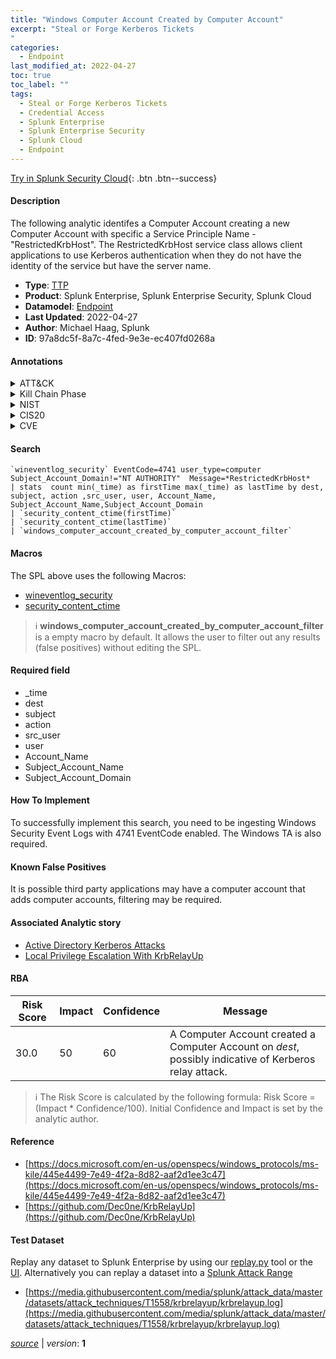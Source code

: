 ```yaml
---
title: "Windows Computer Account Created by Computer Account"
excerpt: "Steal or Forge Kerberos Tickets
"
categories:
  - Endpoint
last_modified_at: 2022-04-27
toc: true
toc_label: ""
tags:
  - Steal or Forge Kerberos Tickets
  - Credential Access
  - Splunk Enterprise
  - Splunk Enterprise Security
  - Splunk Cloud
  - Endpoint
---
```




[Try in Splunk Security Cloud](https://www.splunk.com/en_us/products/cyber-security.html){: .btn .btn--success}

#### Description

The following analytic identifes a Computer Account creating a new Computer Account with specific a Service Principle Name - "RestrictedKrbHost". The RestrictedKrbHost service class allows client applications to use Kerberos authentication when they do not have the identity of the service but have the server name.

- **Type**: [TTP](https://github.com/splunk/security_content/wiki/Detection-Analytic-Types)
- **Product**: Splunk Enterprise, Splunk Enterprise Security, Splunk Cloud
- **Datamodel**: [Endpoint](https://docs.splunk.com/Documentation/CIM/latest/User/Endpoint)
- **Last Updated**: 2022-04-27
- **Author**: Michael Haag, Splunk
- **ID**: 97a8dc5f-8a7c-4fed-9e3e-ec407fd0268a


#### Annotations

<details>
  <summary>ATT&CK</summary>

<div markdown="1">


| ID             | Technique        |  Tactic             |
| -------------- | ---------------- |-------------------- |
| [T1558](https://attack.mitre.org/techniques/T1558/) | Steal or Forge Kerberos Tickets | Credential Access |

</div>
</details>


<details>
  <summary>Kill Chain Phase</summary>

<div markdown="1">

* Exploitation


</div>
</details>


<details>
  <summary>NIST</summary>

<div markdown="1">

* DE.CM



</div>
</details>

<details>
  <summary>CIS20</summary>

<div markdown="1">

* CIS 3
* CIS 5
* CIS 16



</div>
</details>

<details>
  <summary>CVE</summary>

<div markdown="1">


</div>
</details>

#### Search 

```
`wineventlog_security` EventCode=4741 user_type=computer Subject_Account_Domain!="NT AUTHORITY"  Message=*RestrictedKrbHost* 
| stats  count min(_time) as firstTime max(_time) as lastTime by dest, subject, action ,src_user, user, Account_Name, Subject_Account_Name,Subject_Account_Domain 
| `security_content_ctime(firstTime)` 
| `security_content_ctime(lastTime)` 
| `windows_computer_account_created_by_computer_account_filter`
```

#### Macros
The SPL above uses the following Macros:
* [wineventlog_security](https://github.com/splunk/security_content/blob/develop/macros/wineventlog_security.yml)
* [security_content_ctime](https://github.com/splunk/security_content/blob/develop/macros/security_content_ctime.yml)

> :information_source:
> **windows_computer_account_created_by_computer_account_filter** is a empty macro by default. It allows the user to filter out any results (false positives) without editing the SPL.

#### Required field
* _time
* dest
* subject
* action
* src_user
* user
* Account_Name
* Subject_Account_Name
* Subject_Account_Domain


#### How To Implement
To successfully implement this search, you need to be ingesting Windows Security Event Logs with 4741 EventCode enabled. The Windows TA is also required.

#### Known False Positives
It is possible third party applications may have a computer account that adds computer accounts, filtering may be required.

#### Associated Analytic story
* [Active Directory Kerberos Attacks](/stories/active_directory_kerberos_attacks)
* [Local Privilege Escalation With KrbRelayUp](/stories/local_privilege_escalation_with_krbrelayup)




#### RBA

| Risk Score  | Impact      | Confidence   | Message      |
| ----------- | ----------- |--------------|--------------|
| 30.0 | 50 | 60 | A Computer Account created a Computer Account on $dest$, possibly indicative of Kerberos relay attack. |


> :information_source:
> The Risk Score is calculated by the following formula: Risk Score = (Impact * Confidence/100). Initial Confidence and Impact is set by the analytic author. 

#### Reference

* [https://docs.microsoft.com/en-us/openspecs/windows_protocols/ms-kile/445e4499-7e49-4f2a-8d82-aaf2d1ee3c47](https://docs.microsoft.com/en-us/openspecs/windows_protocols/ms-kile/445e4499-7e49-4f2a-8d82-aaf2d1ee3c47)
* [https://github.com/Dec0ne/KrbRelayUp](https://github.com/Dec0ne/KrbRelayUp)



#### Test Dataset
Replay any dataset to Splunk Enterprise by using our [replay.py](https://github.com/splunk/attack_data#using-replaypy) tool or the [UI](https://github.com/splunk/attack_data#using-ui).
Alternatively you can replay a dataset into a [Splunk Attack Range](https://github.com/splunk/attack_range#replay-dumps-into-attack-range-splunk-server)


* [https://media.githubusercontent.com/media/splunk/attack_data/master/datasets/attack_techniques/T1558/krbrelayup/krbrelayup.log](https://media.githubusercontent.com/media/splunk/attack_data/master/datasets/attack_techniques/T1558/krbrelayup/krbrelayup.log)



[*source*](https://github.com/splunk/security_content/tree/develop/detections/endpoint/windows_computer_account_created_by_computer_account.yml) \| *version*: **1**